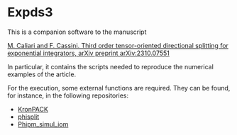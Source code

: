 # Expds3

This is a companion software to the manuscript

[M. Caliari and F. Cassini. Third order tensor-oriented directional splitting
for exponential integrators, arXiv preprint arXiv:2310.07551](https://arxiv.org/abs/2310.07551)

In particular, it contains the scripts needed to 
reproduce the numerical examples of the article.

For the execution, some external functions are required. They can be found,
for instance, in the following repositories:

* [KronPACK](https://github.com/caliarim/KronPACK)
* [phisplit](https://github.com/caliarim/phisplit)
* [Phipm_simul_iom](https://github.com/drreynolds/Phipm_simul_iom)
